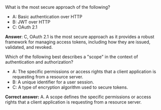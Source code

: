 What is the most secure approach of the following?

- A: Basic authentication over HTTP
- B: JWT over HTTP
- C: OAuth 2.1

**Answer**: C, OAuth 2.1 is the most secure approach as it provides a robust framework for managing access tokens, including how they are issued, validated, and revoked. 

Which of the following best describes a "scope" in the context of authentication and authorization?

- A: The specific permissions or access rights that a client application is requesting from a resource server.
- B: A unique identifier for a user session.
- C: A type of encryption algorithm used to secure tokens.

**Correct answer:** A. A scope defines the specific permissions or access rights that a client application is requesting from a resource server.
